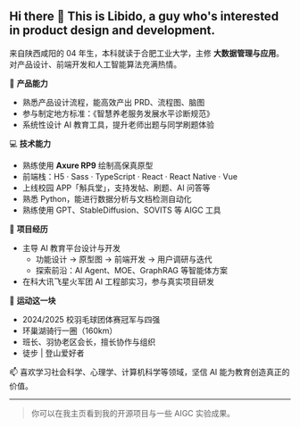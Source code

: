 ## Hi there 👋 This is **Libido**, a guy who's interested in product design and development.
来自陕西咸阳的 04 年生，本科就读于合肥工业大学，主修 **大数据管理与应用**。对产品设计、前端开发和人工智能算法充满热情。

💼 **产品能力**  
- 熟悉产品设计流程，能高效产出 PRD、流程图、脑图  
- 参与制定地方标准：《智慧养老服务发展水平诊断规范》  
- 系统性设计 AI 教育工具，提升老师出题与同学刷题体验  

💻 **技术能力**  
- 熟练使用 **Axure RP9** 绘制高保真原型  
- 前端栈：H5 · Sass · TypeScript · React · React Native · Vue  
- 上线校园 APP「斛兵堂」，支持发帖、刷题、AI 问答等  
- 熟悉 Python，能进行数据分析与文档检测自动化  
- 熟练使用 GPT、StableDiffusion、SOVITS 等 AIGC 工具  

🚀 **项目经历**  
- 主导 AI 教育平台设计与开发  
  - 功能设计 → 原型图 → 前端开发 → 用户调研与迭代  
  - 探索前沿：AI Agent、MOE、GraphRAG 等智能体方案  
- 在科大讯飞星火军团 AI 工程部实习，参与真实项目研发  

🏸 **运动这一块**  
- 2024/2025 校羽毛球团体赛冠军与四强  
- 环巢湖骑行一圈（160km）  
- 班长、羽协老区会长，擅长协作与组织
- 徒步 | 登山爱好者

📫 喜欢学习社会科学、心理学、计算机科学等领域，坚信 AI 能为教育创造真正的价值。

---

> 你可以在我主页看到我的开源项目与一些 AIGC 实验成果。

